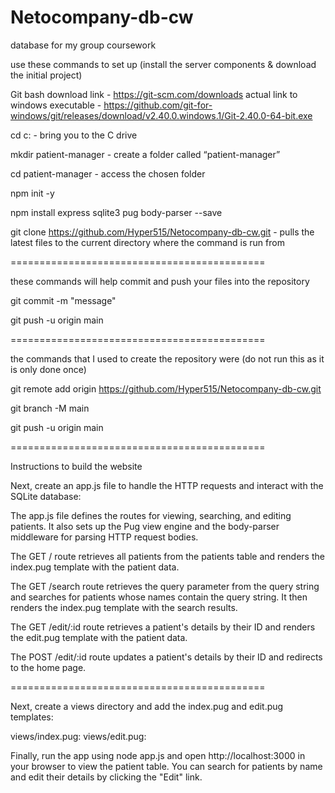 # Netocompany-db-cw
database for my group coursework

use these commands to set up (install the server components & download the initial project)

Git bash download link - https://git-scm.com/downloads
actual link to windows executable - https://github.com/git-for-windows/git/releases/download/v2.40.0.windows.1/Git-2.40.0-64-bit.exe

cd c: - bring you to the C drive

mkdir patient-manager - create a folder called “patient-manager”

cd patient-manager - access the chosen folder

npm init -y

npm install express sqlite3 pug body-parser --save

git clone https://github.com/Hyper515/Netocompany-db-cw.git - pulls the latest files to the current directory where the command is run from

============================================

these commands will help commit and push your files into the repository

git commit -m "message"

git push -u origin main

============================================

the commands that I used to create the repository were (do not run this as it is only done once)

git remote add origin https://github.com/Hyper515/Netocompany-db-cw.git

git branch -M main

git push -u origin main

============================================

Instructions to build the website

Next, create an app.js file to handle the HTTP requests and interact with the SQLite database:

The app.js file defines the routes for viewing, searching, and editing patients. It also sets up the Pug view engine and the body-parser middleware for parsing HTTP request bodies.

The GET / route retrieves all patients from the patients table and renders the index.pug template with the patient data.

The GET /search route retrieves the query parameter from the query string and searches for patients whose names contain the query string. It then renders the index.pug template with the search results.

The GET /edit/:id route retrieves a patient's details by their ID and renders the edit.pug template with the patient data.

The POST /edit/:id route updates a patient's details by their ID and redirects to the home page.

============================================

Next, create a views directory and add the index.pug and edit.pug templates:

views/index.pug:
views/edit.pug:

Finally, run the app using node app.js and open http://localhost:3000 in your browser to view the patient table. You can search for patients by name and edit their details by clicking the "Edit" link.
